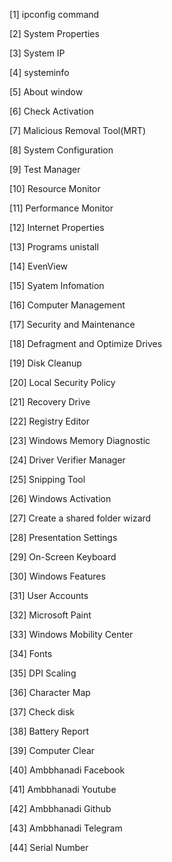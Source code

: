 [1] ipconfig command

[2] System Properties

[3] System IP

[4] systeminfo

[5] About window

[6] Check Activation

[7] Malicious Removal Tool(MRT)

[8] System Configuration

[9] Test Manager

[10] Resource Monitor

[11] Performance Monitor

[12] Internet Properties

[13] Programs unistall

[14] EvenView

[15] Syatem Infomation

[16] Computer Management

[17] Security and Maintenance

[18] Defragment and Optimize Drives

[19] Disk Cleanup

[20] Local Security Policy

[21] Recovery Drive

[22] Registry Editor

[23] Windows Memory Diagnostic

[24] Driver Verifier Manager

[25] Snipping Tool

[26] Windows Activation

[27] Create a shared folder wizard

[28] Presentation Settings

[29] On-Screen Keyboard

[30] Windows Features

[31] User Accounts

[32] Microsoft Paint

[33] Windows Mobility Center

[34] Fonts

[35] DPI Scaling

[36] Character Map

[37] Check disk

[38] Battery Report

[39] Computer Clear

[40] Ambbhanadi Facebook

[41] Ambbhanadi Youtube

[42] Ambbhanadi Github

[43] Ambbhanadi Telegram

[44] Serial Number
